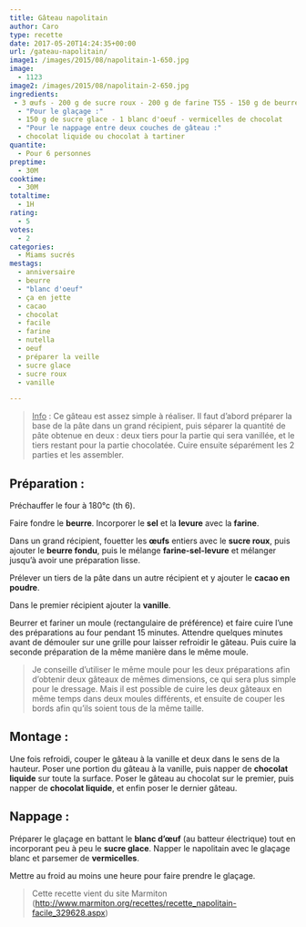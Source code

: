 ```yaml
---
title: Gâteau napolitain
author: Caro
type: recette
date: 2017-05-20T14:24:35+00:00
url: /gateau-napolitain/
image1: /images/2015/08/napolitain-1-650.jpg
image:
  - 1123
image2: /images/2015/08/napolitain-2-650.jpg
ingredients:
 - 3 œufs - 200 g de sucre roux - 200 g de farine T55 - 150 g de beurre fondu - 1 cuillère à café rase de levure chimique - 2 cuillères à soupe de cacao en poudre non sucré - extrait de vanille liquide ou vanille en poudre - 1 pincée de sel
  - "Pour le glaçage :"
  - 150 g de sucre glace - 1 blanc d'oeuf - vermicelles de chocolat
  - "Pour le nappage entre deux couches de gâteau :"
  - chocolat liquide ou chocolat à tartiner
quantite:
  - Pour 6 personnes
preptime:
  - 30M
cooktime:
  - 30M
totaltime:
  - 1H
rating:
  - 5
votes:
  - 2
categories:
  - Miams sucrés
mestags:
  - anniversaire
  - beurre
  - "blanc d'oeuf"
  - ça en jette
  - cacao
  - chocolat
  - facile
  - farine
  - nutella
  - oeuf
  - préparer la veille
  - sucre glace
  - sucre roux
  - vanille

---
```

> <span style="text-decoration: underline;">Info</span> : Ce gâteau est assez simple à réaliser. Il faut d&rsquo;abord préparer la base de la pâte dans un grand récipient, puis séparer la quantité de pâte obtenue en deux : deux tiers pour la partie qui sera vanillée, et le tiers restant pour la partie chocolatée. Cuire ensuite séparément les 2 parties et les assembler.

## Préparation :

Préchauffer le four à 180°c (th 6).

Faire fondre le **beurre**. Incorporer le **sel** et la **levure** avec la **farine**.

Dans un grand récipient, fouetter les **œufs** entiers avec le **sucre roux**, puis ajouter le **beurre fondu**, puis le mélange **farine-sel-levure** et mélanger jusqu&rsquo;à avoir une préparation lisse.

Prélever un tiers de la pâte dans un autre récipient et y ajouter le **cacao en poudre**.

Dans le premier récipient ajouter la **vanille**.

Beurrer et fariner un moule (rectangulaire de préférence) et faire cuire l&rsquo;une des préparations au four pendant 15 minutes. Attendre quelques minutes avant de démouler sur une grille pour laisser refroidir le gâteau. Puis cuire la seconde préparation de la même manière dans le même moule.

> Je conseille d&rsquo;utiliser le même moule pour les deux préparations afin d&rsquo;obtenir deux gâteaux de mêmes dimensions, ce qui sera plus simple pour le dressage. Mais il est possible de cuire les deux gâteaux en même temps dans deux moules différents, et ensuite de couper les bords afin qu&rsquo;ils soient tous de la même taille.

## Montage :

Une fois refroidi, couper le gâteau à la vanille et deux dans le sens de la hauteur. Poser une portion du gâteau à la vanille, puis napper de **chocolat liquide** sur toute la surface. Poser le gâteau au chocolat sur le premier, puis napper de **chocolat liquide**, et enfin poser le dernier gâteau.

## Nappage :

Préparer le glaçage en battant le **blanc d’œuf** (au batteur électrique) tout en incorporant peu à peu le **sucre glace**. Napper le napolitain avec le glaçage blanc et parsemer de **vermicelles**.

Mettre au froid au moins une heure pour faire prendre le glaçage.

> Cette recette vient du site Marmiton (<a href="http://www.marmiton.org/recettes/recette_napolitain-facile_329628.aspx" target="_blank" rel="noopener noreferrer">http://www.marmiton.org/recettes/recette_napolitain-facile_329628.aspx</a>)
